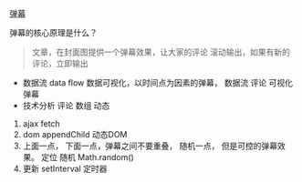 [弹幕](https://juejin.im/post/5ae56927f265da0b7e0c0968)

弹幕的核心原理是什么？
> 文章，在封面图提供一个弹幕效果，让大家的评论
滚动输出，如果有新的评论，立即输出
- 数据流 data flow 
数据可视化，以时间点为因素的弹幕，
数据流 评论
可视化 弹幕
- 技术分析 
评论 数组  动态
1. ajax fetch 
2. dom appendChild 动态DOM
3. 上面一点， 下面一点，弹幕之间不要重叠，
随机一点， 但是可控的弹幕效果。
定位
随机 Math.random()
4. 更新
setInterval 定时器
